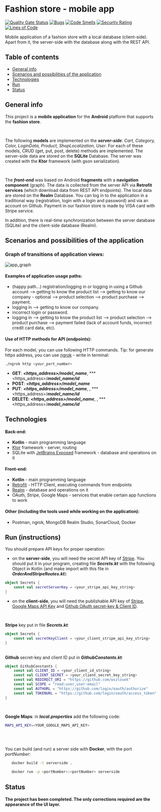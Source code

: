 # Fashion store - mobile app

[![Quality Gate Status](https://sonarcloud.io/api/project_badges/measure?project=wszlosek_UJ-Android&metric=alert_status)](https://sonarcloud.io/summary/new_code?id=wszlosek_UJ-Android)
[![Bugs](https://sonarcloud.io/api/project_badges/measure?project=wszlosek_UJ-Android&metric=bugs)](https://sonarcloud.io/summary/new_code?id=wszlosek_UJ-Android)
[![Code Smells](https://sonarcloud.io/api/project_badges/measure?project=wszlosek_UJ-Android&metric=code_smells)](https://sonarcloud.io/summary/new_code?id=wszlosek_UJ-Android)
[![Security Rating](https://sonarcloud.io/api/project_badges/measure?project=wszlosek_UJ-Android&metric=security_rating)](https://sonarcloud.io/summary/new_code?id=wszlosek_UJ-Android)
[![Lines of Code](https://sonarcloud.io/api/project_badges/measure?project=wszlosek_UJ-Android&metric=ncloc)](https://sonarcloud.io/summary/new_code?id=wszlosek_UJ-Android)

Mobile application of a fashion store with a local database (client-side). Apart from it, the server-side with the database along with the REST API.

## Table of contents
* [General info](#a)
* [Scenarios and possibilities of the application](#b)
* [Technologies](#c)
* [Run](#d)
* [Status](#e)

## General info <a name="a"></a>

This project is a **mobile application** for the **Android** platform that supports the **fashion store**. 

<br>

The following **models** are implemented on the ***server-side***: *Cart, Category, Color, LoginData, Product, ShopLocalization, User*. For each of these models, CRUD (get, put, post, delete) methods are implemented. The server-side data are stored on the **SQLite** Database. The server was created with the **Ktor** framework (with gson serialization).

<br>

The ***front-end*** was based on Android **fragments** with a **navigation component** (graph). The data is collected from the server API via **Retrofit services** (which download data from REST API endpoints). The local data are stored on the **Realm** Database. You can log in to the application in a traditional way (registration, login with a login and password) and via an account on Github. Payment in our fashion store is made by VISA card with Stripe service.

In addition, there is real-time synchronization between the server database (SQLite) and the client-side database (Realm).



## Scenarios and possibilities of the application <a name="b"></a>

### Graph of transitions of application views:

![app_graph](https://user-images.githubusercontent.com/53795852/151457930-f060fce4-e110-4305-9d6b-0bf572112b21.png)


#### Examples of application usage paths:
* (happy path...) registration/logging in or logging in using a Github account --> getting to know the product list --> getting to know our company - optional --> product selection --> product purchase --> payment.
* logging in --> getting to know our company.
* incorrect login or password.
* logging in --> getting to know the product list --> product selection --> product purchase --> payment failed (lack of account funds, incorrect credit card data, etc).

#### Use of HTTP methods for API (endpoints):

For each model, you can use following HTTP commands. Tip: for generate https address, you can use [ngrok](https://ngrok.com/) - write in terminal:
```bash
./ngrok http <your_port_number> 
```

* **GET**: ***<https_address>/model_name***, ***<https_address>/***model_name/id***
* **POST**: ***<https_address>/model_name***
* **PUT**: ***<https_address>/model_name***, , ***<https_address>/***model_name/id***
* **DELETE**:  ***<https_address>/model_name***, , ***<https_address>/***model_name/id***


## Technologies <a name="c"></a>

#### Back-end:
* **Kotlin** - main programming language
* [Ktor](https://ktor.io/) framework - server, routing
* SQLite with [JetBrains Exposed](https://github.com/JetBrains/Exposed) framework - database and operations on it


#### Front-end:
* **Kotlin** - main programming language
* [Retrofit](https://square.github.io/retrofit/) - HTTP Client, executing commands from endpoints
* [Realm](https://realm.io/) - database and operations on it
* OAuth, Stripe, Google Maps - services that enable certain app functions to work


#### Other (including the tools used while working on the application):
* Postman, ngrok, MongoDB Realm Studio, SonarCloud, Docker


## Run (instructions) <a name="d"></a>
You should prepare API keys for proper operation:
* on the **server-side**, you will need the secret API key of [Stripe](https://stripe.com/docs/keys). You should put it in your program, creating file ***Secrets.kt*** with the following Object in Kotlin (and make import with this file in ***OrderAndStripeRoutes.kt***): 
```kotlin
object Secrets {
    const val secretServerKey = <your_stripe_api_key_string>
}
```

* on the **client-side**, you will need the publishable API key of [Stripe](https://stripe.com/docs/keys), [Google Maps API Key](https://developers.google.com/maps/documentation/javascript/get-api-key) and [Github OAuth secret-key & Client ID](https://github.com/settings/developers). 
<br>

**Stripe** key put in file ***Secrets.kt***:
```kotlin
object Secrets {
    const val secretKeyClient = <your_client_stripe_api_key_string>
} 
```

<br> **Github** secret-key and client ID put in ***GithubConstants.kt***:
```kotlin
object GithubConstants {
    const val CLIENT_ID = <your_client_id_string>
    const val CLIENT_SECRET = <your_client_secret_key_string>
    const val REDIRECT_URI = "https://github.com/wszlosek"
    const val SCOPE = "read:user,user:email"
    const val AUTHURL = "https://github.com/login/oauth/authorize"
    const val TOKENURL = "https://github.com/login/oauth/access_token"
} 
```
<br> 

**Google Maps**: in ***local.properties*** add the following code:
```bash
MAPS_API_KEY=<YOUR_GOOGLE_MAPS_API_KEY>
```

<br> <br>

You can build (and run) a server side with **Docker**, with the port *portNumber*:
```bash
   docker build -t serverside .  
```
```bash
   docker run -p <portNumber>:<portNumber> serverside
```

## Status <a name="e"></a>

#### The project has been completed. The only corrections required are the appearance of the UI layer.
